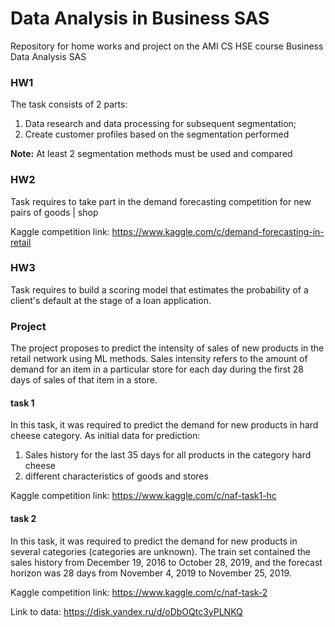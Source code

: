 # Data Analysis in  Business SAS
Repository for home works and project on the AMI CS HSE course Business Data Analysis SAS

### HW1
The task consists of 2 parts:
1. Data research and data processing for subsequent segmentation;
2. Create customer profiles based on the segmentation performed

**Note:** At least 2 segmentation methods must be used and compared

### HW2 
Task requires to take part in the demand forecasting competition for new pairs of goods | shop

Kaggle competition link: https://www.kaggle.com/c/demand-forecasting-in-retail

### HW3
Task requires to build a scoring model that estimates the probability of a client's default at the stage of a loan application.

### Project
The project proposes to predict the intensity of sales of new products in the retail network using ML methods. Sales intensity refers to the amount of demand for an item in a particular store for each day during the first 28 days of sales of that item in a store.
#### task 1 
In this task, it was required to predict the demand for new products in hard cheese category.
As initial data for prediction:
1) Sales history for the last 35 days for all products in the category hard cheese
2) different characteristics of goods and stores

Kaggle competition link: https://www.kaggle.com/c/naf-task1-hc
#### task 2
In this task, it was required to predict the demand for new products in several categories (categories are unknown). The train set contained the sales history from December 19, 2016 to October 28, 2019, and the forecast horizon was 28 days from November 4, 2019 to November 25, 2019.

Kaggle competition link: https://www.kaggle.com/c/naf-task-2

Link to data: https://disk.yandex.ru/d/oDbOQtc3yPLNKQ
